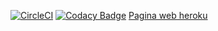 [![CircleCI](https://img.shields.io/circleci/build/gh/nicolaspineros/Lab6PinerosTorres)](https://app.circleci.com/pipelines/github/nicolaspineros/Lab6PinerosTorres)
[![Codacy Badge](https://app.codacy.com/project/badge/Grade/c01f00a7df424f048bfe8447df34fefc)](https://www.codacy.com/gh/nicolaspineros/Lab6PinerosTorres/dashboard?utm_source=github.com&amp;utm_medium=referral&amp;utm_content=nicolaspineros/Lab6PinerosTorres&amp;utm_campaign=Badge_Grade)
[Pagina web heroku](https://pinerostorreslab6.herokuapp.com/faces/guess.xhtml)
